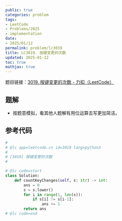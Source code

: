 ```yaml
---
public: true
categories: problem
tags:
- LeetCode
- Problems/2025
- implementation
date:
- 2025/01/12
permalink: problem/lc3019
title: LC3019. 按键变更的次数
updated: 2025-01-12
toc: true
mathjax: true
---
```


题目链接：[3019. 按键变更的次数 - 力扣（LeetCode）](https://leetcode.cn/problems/number-of-changing-keys/description/?envType=daily-question&envId=2025-01-07)

<!--more-->

## 题解

  + 按题意模拟，看其他人题解有用位运算去写更加简洁。

## 参考代码

```python
#
# @lc app=leetcode.cn id=3019 lang=python3
#
# [3019] 按键变更的次数
#

# @lc code=start
class Solution:
    def countKeyChanges(self, s: str) -> int:
        ans = 0
        s = s.lower()
        for i in range(1, len(s)):
            if s[i] != s[i-1]:
                ans += 1
        return ans
# @lc code=end

```


